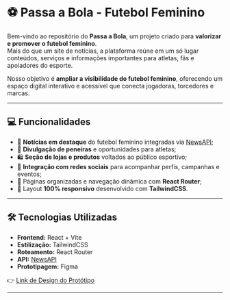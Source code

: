 # ⚽ Passa a Bola - Futebol Feminino  

Bem-vindo ao repositório do **Passa a Bola**, um projeto criado para **valorizar e promover o futebol feminino**.  
Mais do que um site de notícias, a plataforma reúne em um só lugar conteúdos, serviços e informações importantes para atletas, fãs e apoiadores do esporte.  

Nosso objetivo é **ampliar a visibilidade do futebol feminino**, oferecendo um espaço digital interativo e acessível que conecta jogadoras, torcedores e marcas.  




---

## 💻 Funcionalidades  

- 📰 **Notícias em destaque** do futebol feminino integradas via [NewsAPI](https://newsapi.org/v2/everything);  
- 👟 **Divulgação de peneiras** e oportunidades para atletas;  
- 🛍️ **Seção de lojas e produtos** voltados ao público esportivo;  
- 📱 **Integração com redes sociais** para acompanhar perfis, campanhas e eventos;  
- 📂 Páginas organizadas e navegação dinâmica com **React Router**;  
- 📱 Layout **100% responsivo** desenvolvido com **TailwindCSS**.  

---

## 🛠️ Tecnologias Utilizadas  

- **Frontend:** React + Vite  
- **Estilização:** TailwindCSS  
- **Roteamento:** React Router  
- **API:** [NewsAPI](https://newsapi.org/v2/everything) 
- **Prototipagem:** Figma 

👉 [Link de Design do Protótipo](https://www.figma.com/design/SNCHT3eLbjxidALSnsEj0q/Passe-a-Bola-design
)




---

